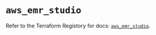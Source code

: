 # `aws_emr_studio`

Refer to the Terraform Registory for docs: [`aws_emr_studio`](https://www.terraform.io/docs/providers/aws/r/emr_studio).

